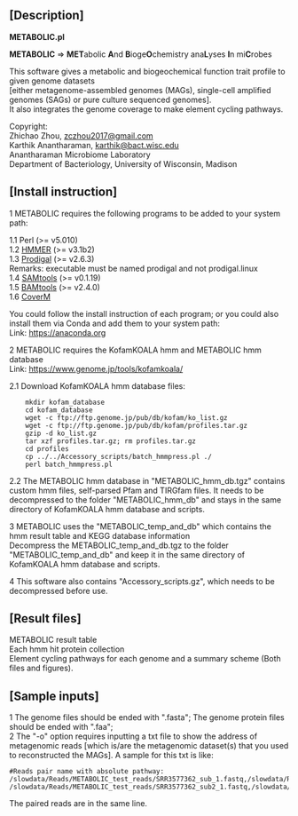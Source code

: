 [Description]
-------
**METABOLIC.pl**

**METABOLIC**  =>  **MET**abolic **A**nd **B**ioge**O**chemistry ana**L**yses **I**n mi**C**robes  

This software gives a metabolic and biogeochemical function trait profile to given genome datasets  
[either metagenome-assembled genomes (MAGs), single-cell amplified genomes (SAGs) or pure culture sequenced genomes].  
It also integrates the genome coverage to make element cycling pathways.  

Copyright:  
Zhichao Zhou, zczhou2017@gmail.com  
Karthik Anantharaman, karthik@bact.wisc.edu  
Anantharaman Microbiome Laboratory  
Department of Bacteriology, University of Wisconsin, Madison  


[Install instruction]
-------
1 METABOLIC requires the following programs to be added to your system path:  

  1.1 Perl (>= v5.010)  
  1.2 [HMMER](http://hmmer.org/) (>= v3.1b2)   
  1.3 [Prodigal](https://github.com/hyattpd/Prodigal) (>= v2.6.3)   
      Remarks: executable must be named prodigal and not prodigal.linux  
  1.4 [SAMtools](http://www.htslib.org/) (>= v0.1.19)  
  1.5 [BAMtools](https://github.com/pezmaster31/bamtools/wiki) (>= v2.4.0)   
  1.6 [CoverM](https://github.com/wwood/CoverM)
  
You could follow the install instruction of each program; or you could also  
install them via Conda and add them to your system path:  
 Link: <https://anaconda.org>
  	  
  
2 METABOLIC requires the KofamKOALA hmm and METABOLIC hmm database   
  Link: <https://www.genome.jp/tools/kofamkoala/>   
  
  2.1 Download KofamKOALA hmm database files: 
```
    mkdir kofam_database  
    cd kofam_database  
    wget -c ftp://ftp.genome.jp/pub/db/kofam/ko_list.gz  
    wget -c ftp://ftp.genome.jp/pub/db/kofam/profiles.tar.gz  
    gzip -d ko_list.gz  
    tar xzf profiles.tar.gz; rm profiles.tar.gz  
    cd profiles  
    cp ../../Accessory_scripts/batch_hmmpress.pl ./  
    perl batch_hmmpress.pl  
 ```
      
   2.2 The METABOLIC hmm database in "METABOLIC_hmm_db.tgz" contains custom hmm files, self-parsed Pfam and TIRGfam files. It needs to be decompressed to the folder "METABOLIC_hmm_db" and stays in the same directory of KofamKOALA hmm database and scripts.  
  
3 METABOLIC uses the "METABOLIC_temp_and_db" which contains the hmm result table and KEGG database information  
  Decompress the METABOLIC_temp_and_db.tgz to the folder "METABOLIC_temp_and_db" and keep it in the same directory of   
  KofamKOALA hmm database and scripts.  
    
4 This software also contains "Accessory_scripts.gz", which needs to be decompressed before use.  
  
[Result files]  
-------
METABOLIC result table  
Each hmm hit protein collection  
Element cycling pathways for each genome and a summary scheme (Both files and figures).  

[Sample inputs]  
-------
1 The genome files should be ended with ".fasta"; The genome protein files should be ended with ".faa";  
2 The "-o" option requires inputting a txt file to show the address of metagenomic reads [which is/are the metagenomic dataset(s) that you used to reconstructed the MAGs]. A sample for this txt is like:   
```
#Reads pair name with absolute pathway: 
/slowdata/Reads/METABOLIC_test_reads/SRR3577362_sub_1.fastq,/slowdata/Reads/METABOLIC_test_reads/SRR3577362_sub_2.fastq
/slowdata/Reads/METABOLIC_test_reads/SRR3577362_sub2_1.fastq,/slowdata/Reads/METABOLIC_test_reads/SRR3577362_sub2_2.fastq
```
The paired reads are in the same line.   
